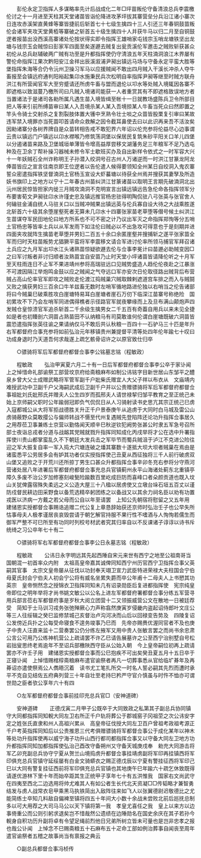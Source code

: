 <!-- { "loadSidebar": true } -->
　　彭伦永定卫指挥人多谋略率先计后战成化二年□坪苗叛伦守备清浪总兵李震檄伦讨之十一月进至天柱其天堂诸苗皆诣伦降进攻茅坪拔其寨营垒分兵沿江诸小寨次日连攻赤溪架直黄蜂等寨皆捷前后斩首七十七级生擒四十三人引还三年春铜鼓苗叛伦会诸军夹攻天堂黄栢等寨破之斩首五十级生擒四十人并获牛马以归二月至自铜鼓逻者报苗出没西溪高寨诸处伦按状得实即令指挥王雄哨家屯钱宗玉哨龙塘铁坚出龙塘与钱宗玉会贼惊曰彭家军四面至矣遂遯去贼复出瓮贡溪伦军邀击之贼败斩获甚众初伦从总兵赵辅破两广贼有功至是升都指挥使仍守清浪五年天柱湳洞浪江木界屡有警伦命指挥江果次黔阳安江金祥出辰溪溆浦尹昶出镇远马场与守备永定平蛮大胜等堡指挥朱海等合仍令沅州卫操习军马以应援贼闻不敢出四月贼入干溪长冲杀人夺牛畜报至会镇远府通判阳裕起集卬水施秉民兵次松明自率指挥尹昶等继至时贼方联舟洪江有所营闻官军大至穷蹙请还所虏牛畜与盟而退伦以卭水等处贼入境辄因各寨不即遮格以致滋蔓乃檄所司曰凡贼入境诸司能获一人者重赏其有不即遮格致误地方者当置诸法于是诸司各勑所属凡遇生苗入境皆缉至帐十一日就教场盛陈兵卫令所部目把人等来引前所缚苗审曰某人入吾境杀某人某入吾境掠某人牛畜当死众曰然即置之竿头令骑士交射杀之复割裂肢体置大镬中烹熟令壮士啖之众苗皆股栗复引审曰某故违军禁入境罪亦当死苗叩首请命众救解之因令截耳鼻使去曰以此识再来吾不活汝矣因勑诸寨分各树界牌自是众苗转相告戒不敢犯界六年诏以伦充参将伦益尽心边事谓云贵以镇远门户镇远以卬水襟喉乃修筑荡洞堡以保居民复筑朱砂平阳关口羊儿四堡以分遏诸苗来路及卫堡城垣单薄皆令增高益厚尝移文湖藩务足三年粮军不足乃选屯种及在卫余丁帮补操习器械未修令军士歇班买办及自出新样令依式之一时军容大兴十一年妖贼石全州诈称明王子孙潜入绞洞号召古州人万诸逆而一时洪江甘篆龙阿龙俸苗皆应之宣言往南京即王位逻者以告伦遣人候得要领知全州某日自绞洞入鬼农寨誓众密遣指挥铁坚督湳洞土官杨玉宣设大虾蟇塘以待获全州焉并搜获其妻孥及所造妖书旗印上之地方以宁十二年春古州苗纠洪江甘篆诸苗以取明王言期先破湳洞北出沅州居民惊皆担家内徙三月贼攻湳洞不克明宣言出镇远镇远告急伦命各指挥领军分布要害荀文尹昶驻卬水许瑾史忠及镇远推官杨忠驻得明陶侃驻八弓张英与张官舍人何碖驻金浦自统人马驻关口以当贼冲贼果出镇远英与伦兵寡自设大待之大战乘胜遂北斩首六十级其余堕崖壑死者无算未几卬水十四寨张家苗老草堕等僣号候土纠洪江生苗谋夺军民田地伦曰地方所系也不可不密之计乃议出军灭之命指挥郑恂等分五哨土官杨忠等皆率土兵以从军发雨下如注伦曰贼必以不出急攻可得意也于是刻期并进四面夹攻就阵生擒苗老草堕并男妇二百五十余口余匿崖壑并搜捕斩之遂平张家苗全军而归时天柱苗叛势尤猖獗平蛮将军李震移文请合军进讨伦率所领马捕官军拜召诸土兵应之九月军出卭水江头诸熟苗惊疑欲遯去伦与佥事李冕计曰苗遯必助贼变因□之曰军讨叛者非讨归顺者汝熟苗宜自安苗乃止时天堂小坪诸苗皆请降伦听之十月军至天柱雨连日不止军不果进靖州参将高瑞驻远口见贼势盛造人趋伦伦夜赴之江暴涨不可渡因隔江举炮鸣金鼓以应之贼闻之气夺远口军亦安次日伦取径路出贼背后布营贼占高山伦率官军即攻之贼败走伦渡江捣贼巢穴贼取棘剌遮道宫车排之而入与贼鬪又败之擒获男妇三百余口牛羊兹畜无数时左哨军循地路进伦独以右哨当之伦告诸部将曰今贼巢巳破乘胜攻白崖塘特易耳白崖塘者崖石万仞下临深江苗寨号称绝险　国初累攻不下乃会左哨军同进偶得樵者示径路官军就夜攀缘而上及旦布满山颠炮声四发贼仓皇惊溃官军追杀斩首二千余级生擒男女二千五百有奇葢自用兵以来未见全捷如是者也初臻剖六洞苗占熟苗田不认纳粮马有司莫敢谁何伦谓白崖塘既破六洞苗皆震恐遣指挥张英往谕之果请纳仅马不敢后共认秋粮一百四十一石驴马三十匹是年升右军都督府佥事充参将如前弘治元年移镇贵州兼提督平清等处四年伦年踰七十叹曰功成身退时乃天道吾何求哉遂上疏乞骸骨诏许之以原官致仕归卒 

　　○骠骑将军后军都督府都督佥事李公铭墓志铭（程敏政） 

　　程敏政 
　　弘治甲寅夏六月二十有一日后军都督府都督佥事李公卒于家讣闻　上之悼惜命礼部谕祭工部营坟京府给斋粮麻布如制公讳铭字目新世居山东邹平之醴泉乡曾大父士成赠武略将军管军副千户妣柴氏赠宜人大父子祥以布衣从　文庙靖内难授武功中卫副千户父海嗣武成后卫副千户并以公贵赠骠骑将军后军都督府都督佥事祖妣刘氏妣邢氏并赠夫人公生四岁而孤邢夫人请世禄挈归邹平教育之至正统己未始上京师嗣父职时公年踰弱冠即负气侃侃日从人习骑射读书史思亢其宗正统己巳虏入寇都城公从大将军拒战德胜关升正千户景泰庚午从追虏于大同时白马城及雷公山虏骑蔽野众莫敢撄公与偏师转战不慑至代州复遇贼先登陷阵还论功升指挥佥事居久之用荐莅卫事兼练士京营以勤恪闻天顺辛巳秋逆钦犯阙势张甚公时隶五军急号召所部士夜诣总戎者分道与战衂其党贼就戮升指挥同知成化丙戌举将才公在选中升署指挥使川贵山都掌蛮乱久不下朝廷大发兵击之军毕节而蜀兵贼沮于泸江不克进公险往迎之军大振复自率一军入捣大穴塘连破之燔其寨数十遂抵大坝大坝者贼巢在焉由是诸蛮悉平公劳居多会有妒其功者仅实授指挥使己丑夏从西征独将三千人前行破虏双山堡又追败之于开荒川还所掠丁男生口甚众升都指挥佥事辛卯冬充右参将分守燕河营诸处居八年进署后军都督府都督佥事充总兵官镇蓟州永平山海诸处蓟东北重镇亭障久多废不治公岁加修塞刻峻甃险踰数百里屹成巨防而喜峰口者朵颜贡道也既入坟山关犹俾露宿殊失柔远之义公造大屋三十八楹以居虏使又立墩台垛石垣五百丈以谨防戍督民耕边田采野食以备荒选精卒躬团练之以备战又以其余力祠名臣以劝有功置戎医以济病一方戴之若父母而公自以年至请罢　上知公先朝宿将慰留之又五年用　建储恩实授都督佥事赐诰追赠二代公复上章恳辞始获还京师时弘治壬子也公早失所怙事母夫人极孝谨居丧哀毁尝请于朝乞解官持服不果行性不嗜酒与人恂恂若儒生而御军严整不可巳所至有功同时列校号材武者究其归率自以不反课诸子谆谆以诗书斥统绮之习公卒年七十有二 

　　○骠骑将军右军都督府都督佥事李公日永墓志铭（程敏政） 

　　程敏政 
　　公讳日永字明远其先起西陲自宋元来世有西宁之地至公祖南哥当　国朝混一初首率众内附　太祖高皇帝嘉其诚俾同知西宁州历官西宁卫指挥佥事父英嗣其官事　太宗文皇帝屡从征伐以功封奉天翊卫宣力武臣特进荣禄大夫柱国会宁伯母夏氏封会宁伯夫人初会宁公将有威名坐累失爵而卒公年甫十二母夫人上书愬其功　英宗　皇帝恻然念之授锦衣卫指挥同知未几有诏录勋臣后复进都指挥使　宪宗纯皇帝即位之明年举将才尚书姚文敏公以公名上进左军都督府署都督佥事分练五军营寻用兵部言莅右军都督府事是岁秋大阅立团营十二又领振威营公文在散地一日被廷荐受　简知于士马训习戎务张弛殚厥心力声称翕然庚寅岁侵畿内盗起诏侍郎叶文庄公等三人往绥辑之癸巳监修禁城己亥督治卢沟河决而山后以回禄变告势及　四陵复诏公发傍近兵扑之公每受命寝食不遑务竣事乃巳而　先帝亦赐赉优渥同官者不及也庚子中贵人汪直来监十二营奏罢公仍分练左掖军又用中贵人张敏言罢之而尚书余忠肃公言公可用乃公练神机营公上疏请罢不许乙巳请告展墓许之公至西宁治别墅自号松岩拙叟思终老焉逾年不至诏兵部檄陜西守臣从公始入朝　今上皇帝嗣位初再上疏请罢亦不许壬子用　建储恩实授都督佥事而公巳抱疾不可出矣癸丑夏五月十五日卒于正寝讣闻　上悼惜赐棺椁斋粮麻布遣官谕祭者再凡一切葬事悉从官给临圹朞年及再朞诏亦遣使祭焉公人儁晤沉着　读书尤工笔扎所交一时名人誓必嗣其先烈而遭时承平不克自见结佐五府典列营三十年自壮至老持巳矜严守官介慎虽与时忤不恤亦可谓世勋之臣者欤公享年六十有四 

　　○左军都督府都督佥事前挂印充总兵官□（安神道碑） 

　　安神道碑 
　　正德戊寅二月甲子公既卒于大同致政之私第其子副总兵协同镇守大同都指挥同知輗大同左卫右所正千户轨将葬公于郡城窑子冈祖茔之次公讳安字定之姓张氏直隶和州人高祖兴累从　高皇帝征伐授大同左卫百户曾祖考政祖考源正千户考英指挥同知后以公贵推恩三代考俱赠骠骑将军都督佥事公于成化某年以神木等处功升指挥使再以威宁海子功升山西行都司都指挥佥事又以守备大同左卫地方功升都指挥同知加都指挥使弘治己酉改守备朔州又守备天城庚戌奉　勑充大同游击将军乙卯充副总兵协守宁夏从贺兰山境捣虏升都督佥事挂靖虏副将军印再挂镇西将军印俱充总兵官镇守延绥屡有白金文骑蟒衣之赐正德戊辰以宁夏有警挂征西将军印己巳以大同有警复挂征西前将军印俱充总兵官镇也其地庚午巳年踰六十疏乞休致既得请遂优游林下里十年而始卒距其生正统甲子享年七十有五洪惟我　国家右文尚武守在四夷至西北二边选用将帅尤难其人有如公者生长代北天资凝□□传韬略才兼智勇结发与虏人战常衣皂甲乘黑马执铁简出入敌阵往来如飞人以张翼德尉迟敬德比之尤能简练士卒知几料敌自偏裨至镇将四五十年间大小数十余战未尝败北前后廵抚总制多以可大用荐之大司马马公以天下镇将第一我　孝皇尤喜任之我　皇上以来方以边事倚重公而公则引躬求退矣岂不惜哉然公遗绩在边陲勋名在国史余庆在其子若孙今輗身自积功历升副将卓有令望足绳前烈他日兄弟所树立皆未可量也是岂非忠孝之报也哉公讣闻　上悼念不巳赐斋粮五十石麻布五十疋命工部如例治葬事自闻丧至周年遣官谕祭者五稽之故事尚当有禀报之典云 

　　○副总兵都督佥事冯桢传 

